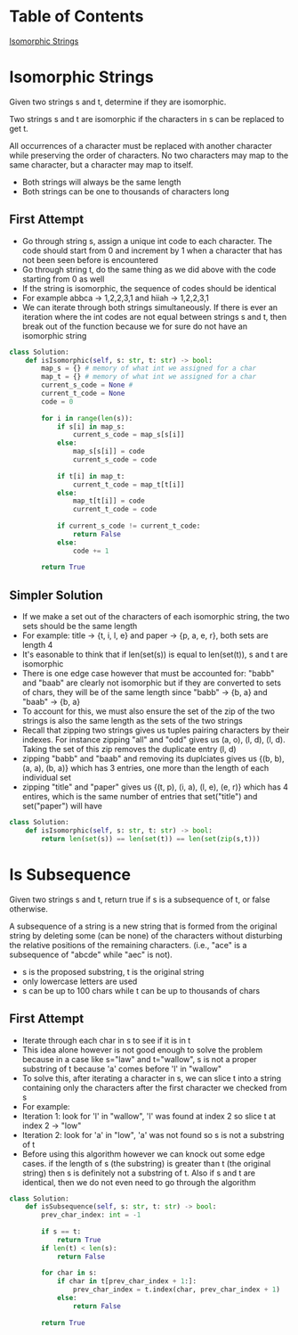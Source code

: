 # Table of Contents
[Isomorphic Strings](#isomorphic-strings)

# Isomorphic Strings
Given two strings s and t, determine if they are isomorphic.

Two strings s and t are isomorphic if the characters in s can be replaced to get t.

All occurrences of a character must be replaced with another character while preserving the order of characters. No two characters may map to the same character, but a character may map to itself.

- Both strings will always be the same length
- Both strings can be one to thousands of characters long

## First Attempt
- Go through string s, assign a unique int code to each character. The code should start from 0 and increment by 1 when a character that has not been seen before is encountered
- Go through string t, do the same thing as we did above with the code starting from 0 as well
- If the string is isomorphic, the sequence of codes should be identical
- For example abbca -> 1,2,2,3,1 and hiiah -> 1,2,2,3,1
- We can iterate through both strings simultaneously. If there is ever an iteration where the int codes are not equal between strings s and t, then break out of the function because we for sure do not have an isomorphic string

```Python
class Solution:
    def isIsomorphic(self, s: str, t: str) -> bool:
        map_s = {} # memory of what int we assigned for a char
        map_t = {} # memory of what int we assigned for a char
        current_s_code = None # 
        current_t_code = None
        code = 0
        
        for i in range(len(s)):
            if s[i] in map_s:
                current_s_code = map_s[s[i]]
            else:
                map_s[s[i]] = code
                current_s_code = code
            
            if t[i] in map_t:
                current_t_code = map_t[t[i]]
            else:
                map_t[t[i]] = code
                current_t_code = code
                
            if current_s_code != current_t_code:
                return False
            else:
                code += 1
        
        return True
```

## Simpler Solution
- If we make a set out of the characters of each isomorphic string, the two sets should be the same length
- For example: title -> {t, i, l, e} and paper -> {p, a, e, r}, both sets are length 4
- It's easonable to think that if len(set(s)) is equal to len(set(t)), s and t are isomorphic 
- There is one edge case however that must be accounted for: "babb" and "baab" are clearly not isomorphic but if they are converted to sets of chars, they will be of the same length since "babb" -> {b, a} and "baab" -> {b, a}
- To account for this, we must also ensure the set of the zip of the two strings is also the same length as the sets of the two strings
- Recall that zipping two strings gives us tuples pairing characters by their indexes. For instance zipping "all" and "odd" gives us (a, o), (l, d), (l, d). Taking the set of this zip removes the duplicate entry (l, d)
- zipping "babb" and "baab" and removing its duplciates gives us {(b, b), (a, a), (b, a)} which has 3 entries, one more than the length of each individual set
- zipping "title" and "paper" gives us {(t, p), (i, a), (l, e), (e, r)} which has 4 entires, which is the same number of entries that set("title") and set("paper") will have

```Python
class Solution:
    def isIsomorphic(self, s: str, t: str) -> bool:
        return len(set(s)) == len(set(t)) == len(set(zip(s,t)))
```

# Is Subsequence
Given two strings s and t, return true if s is a subsequence of t, or false otherwise.

A subsequence of a string is a new string that is formed from the original string by deleting some (can be none) of the characters without disturbing the relative positions of the remaining characters. (i.e., "ace" is a subsequence of "abcde" while "aec" is not).

- s is the proposed substring, t is the original string
- only lowercase letters are used
- s can be up to 100 chars while t can be up to thousands of chars

## First Attempt
- Iterate through each char in s to see if it is in t
- This idea alone however is not good enough to solve the problem because in a case like s="law" and t="wallow", s is not a proper substring of t because 'a' comes before 'l' in "wallow"
- To solve this, after iterating a character in s, we can slice t into a string containing only the characters after the first character we checked from s
- For example:
- Iteration 1: look for 'l' in "wallow", 'l' was found at index 2 so slice t at index 2 -> "low"
- Iteration 2: look for 'a' in "low", 'a' was not found so s is not a substring of t
- Before using this algorithm however we can knock out some edge cases. if the length of s (the substring) is greater than t (the original string) then s is definitely not a substring of t. Also if s and t are identical, then we do not even need to go through the algorithm

```Python
class Solution:
    def isSubsequence(self, s: str, t: str) -> bool:
        prev_char_index: int = -1
        
        if s == t:
            return True
        if len(t) < len(s):
            return False
        
        for char in s:
            if char in t[prev_char_index + 1:]:
                prev_char_index = t.index(char, prev_char_index + 1)
            else:
                return False
        
        return True
            
```




